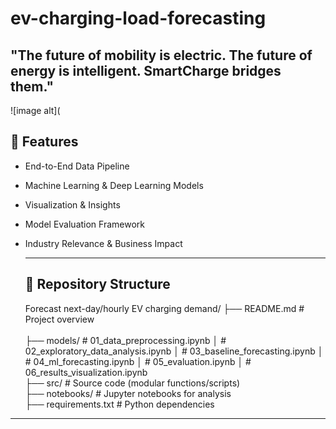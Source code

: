 # ev-charging-load-forecasting

"The future of mobility is electric. The future of energy is intelligent. SmartCharge bridges them."
---
![image alt](

## 🚀 Features
* End-to-End Data Pipeline
*  Machine Learning & Deep Learning Models
* Visualization & Insights
* Model Evaluation Framework
* Industry Relevance & Business Impact

  ---
  ## 📁 Repository Structure
  Forecast next-day/hourly EV charging demand/
├── README.md                 # Project overview   <br>              
├── models/                   #   01_data_preprocessing.ipynb
│                             #   02_exploratory_data_analysis.ipynb
│                             # 03_baseline_forecasting.ipynb
│                             # 04_ml_forecasting.ipynb
│                             # 05_evaluation.ipynb
│                             # 06_results_visualization.ipynb <br>
├── src/                      # Source code (modular functions/scripts) <br>
├── notebooks/             # Jupyter notebooks for analysis <br>
├── requirements.txt       # Python dependencies

---

